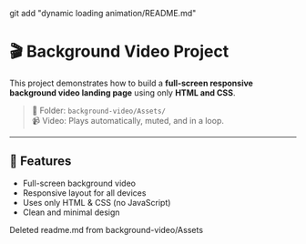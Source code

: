 git add "dynamic loading animation/README.md"

# 🎬 Background Video Project

This project demonstrates how to build a **full-screen responsive background video landing page** using only **HTML and CSS**.

> 📂 Folder: `background-video/Assets/`  
> 📹 Video: Plays automatically, muted, and in a loop.

---

## 🚀 Features

- Full-screen background video
- Responsive layout for all devices
- Uses only HTML & CSS (no JavaScript)
- Clean and minimal design


Deleted readme.md from background-video/Assets
